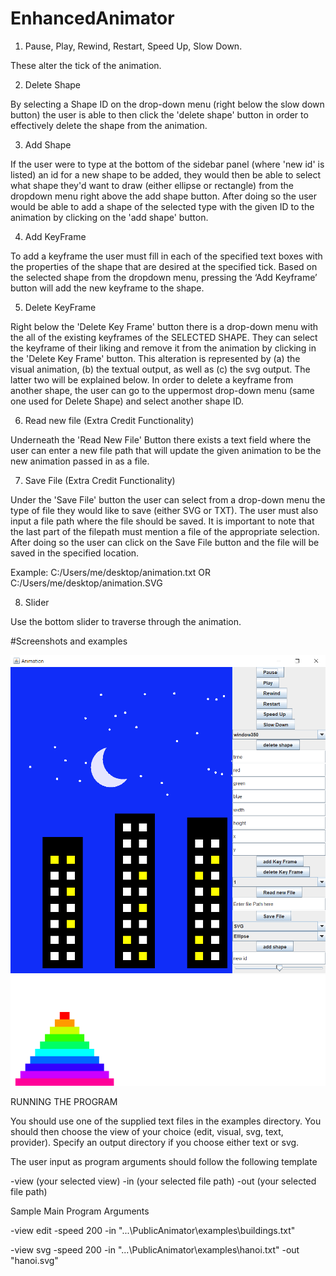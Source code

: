 # EnhancedAnimator

1. Pause, Play, Rewind, Restart, Speed Up, Slow Down.

These alter the tick of the animation.

2. Delete Shape

By selecting a Shape ID on the drop-down menu (right below the slow down button) the user is able to then click the 'delete shape' button in order to effectively delete the shape from the animation.

3. Add Shape

If the user were to type at the bottom of the sidebar panel (where 'new id' is listed) an id for a new shape to be added, they would then be able to select what shape they'd want to draw (either ellipse or rectangle) from the dropdown menu right above the add shape button. After doing so the user would be able to add a shape of the selected type with the given ID to the animation by clicking on the 'add shape' button.

4. Add KeyFrame

To add a keyframe the user must fill in each of the specified text boxes with the properties of the shape that are desired at the specified tick. Based on the selected shape from the dropdown menu, pressing the ‘Add Keyframe’ button will add the new keyframe to the shape.

5. Delete KeyFrame

Right below the 'Delete Key Frame' button there is a drop-down menu with the all of the existing keyframes of the SELECTED SHAPE. They can select the keyframe of their liking and remove it from the animation by clicking in the 'Delete Key Frame' button. This alteration is represented by (a) the visual animation, (b) the textual output, as well as (c) the svg output. The latter two will be explained below.
In order to delete a keyframe from another shape, the user can go to the uppermost drop-down menu (same one used for Delete Shape) and select another shape ID. 

6. Read new file (Extra Credit Functionality)

Underneath the 'Read New File' Button there exists a text field where the user can enter a new file path that will update the given animation to be the new animation passed in as a file. 

7. Save File (Extra Credit Functionality)

Under the 'Save File' button the user can select from a drop-down menu the type of file they would like to save (either SVG or TXT). The user must also input a file path where the file should be saved. It is important to note that the last part of the filepath must mention a file of the appropriate selection. After doing so the user can click on the Save File button and the file will be saved in the specified location.

Example: C:/Users/me/desktop/animation.txt  OR  C:/Users/me/desktop/animation.SVG

8. Slider

Use the bottom slider to traverse through the animation.

#Screenshots and examples

![alt text](https://github.com/nicoburniske/PublicAnimator/blob/master/examples/EditorView.PNG)
![alt text](https://github.com/nicoburniske/PublicAnimator/blob/master/examples/SVG%20Output/hanoi.svg)

RUNNING THE PROGRAM

You should use one of the supplied text files in the examples directory. You should then choose the view of your choice (edit, visual, svg, text, provider). Specify an output directory if you choose either text or svg. 

The user input as program arguments should follow the following template 

-view (your selected view)
-in (your selected file path) 
-out (your selected file path)

Sample Main Program Arguments

-view edit -speed 200 -in "...\PublicAnimator\examples\buildings.txt"

-view svg -speed 200 -in "...\PublicAnimator\examples\hanoi.txt" -out "hanoi.svg"


	
